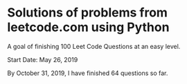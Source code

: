 # Solutions of problems from leetcode.com using Python

A goal of finishing 100 Leet Code Questions at an easy level.

Start Date: May 26, 2019

By October 31, 2019, I have finished 64 questions so far.


